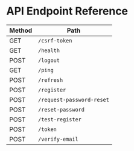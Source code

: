 # API Endpoint Reference

| Method | Path |
| ------ | ---- |
| GET    | `/csrf-token` |
| GET    | `/health` |
| POST   | `/logout` |
| GET    | `/ping` |
| POST   | `/refresh` |
| POST   | `/register` |
| POST   | `/request-password-reset` |
| POST   | `/reset-password` |
| POST   | `/test-register` |
| POST   | `/token` |
| POST   | `/verify-email` |
